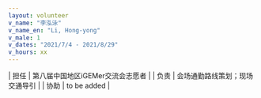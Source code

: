 ```yaml
---
layout: volunteer
v_name: "李泓泳"
v_name_en: "Li, Hong-yong"
v_male: 1
v_dates: "2021/7/4 - 2021/8/29"
v_hours: xx
---
```



| 担任 | 第八届中国地区iGEMer交流会志愿者 |
| 负责 | 会场通勤路线策划；现场交通导引 |
| 协助 | to be added |